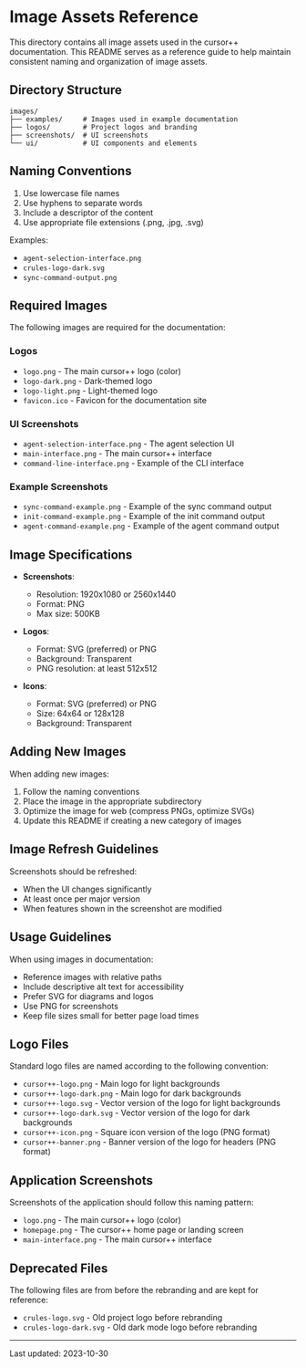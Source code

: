 # Image Assets Reference

This directory contains all image assets used in the cursor++ documentation. This README serves as a reference guide to help maintain consistent naming and organization of image assets.

## Directory Structure

```
images/
├── examples/     # Images used in example documentation
├── logos/        # Project logos and branding
├── screenshots/  # UI screenshots
└── ui/           # UI components and elements
```

## Naming Conventions

1. Use lowercase file names
2. Use hyphens to separate words
3. Include a descriptor of the content
4. Use appropriate file extensions (.png, .jpg, .svg)

Examples:
- `agent-selection-interface.png`
- `crules-logo-dark.svg`
- `sync-command-output.png`

## Required Images

The following images are required for the documentation:

### Logos

- `logo.png` - The main cursor++ logo (color)
- `logo-dark.png` - Dark-themed logo
- `logo-light.png` - Light-themed logo
- `favicon.ico` - Favicon for the documentation site

### UI Screenshots

- `agent-selection-interface.png` - The agent selection UI
- `main-interface.png` - The main cursor++ interface
- `command-line-interface.png` - Example of the CLI interface

### Example Screenshots

- `sync-command-example.png` - Example of the sync command output
- `init-command-example.png` - Example of the init command output
- `agent-command-example.png` - Example of the agent command output

## Image Specifications

- **Screenshots**: 
  - Resolution: 1920x1080 or 2560x1440
  - Format: PNG
  - Max size: 500KB

- **Logos**:
  - Format: SVG (preferred) or PNG
  - Background: Transparent
  - PNG resolution: at least 512x512

- **Icons**:
  - Format: SVG (preferred) or PNG
  - Size: 64x64 or 128x128
  - Background: Transparent

## Adding New Images

When adding new images:

1. Follow the naming conventions
2. Place the image in the appropriate subdirectory
3. Optimize the image for web (compress PNGs, optimize SVGs)
4. Update this README if creating a new category of images

## Image Refresh Guidelines

Screenshots should be refreshed:

- When the UI changes significantly
- At least once per major version
- When features shown in the screenshot are modified

## Usage Guidelines

When using images in documentation:

- Reference images with relative paths
- Include descriptive alt text for accessibility
- Prefer SVG for diagrams and logos
- Use PNG for screenshots
- Keep file sizes small for better page load times

## Logo Files

Standard logo files are named according to the following convention:

- `cursor++-logo.png` - Main logo for light backgrounds
- `cursor++-logo-dark.png` - Main logo for dark backgrounds
- `cursor++-logo.svg` - Vector version of the logo for light backgrounds
- `cursor++-logo-dark.svg` - Vector version of the logo for dark backgrounds
- `cursor++-icon.png` - Square icon version of the logo (PNG format)
- `cursor++-banner.png` - Banner version of the logo for headers (PNG format)

## Application Screenshots

Screenshots of the application should follow this naming pattern:

- `logo.png` - The main cursor++ logo (color)
- `homepage.png` - The cursor++ home page or landing screen
- `main-interface.png` - The main cursor++ interface

## Deprecated Files

The following files are from before the rebranding and are kept for reference:

- `crules-logo.svg` - Old project logo before rebranding
- `crules-logo-dark.svg` - Old dark mode logo before rebranding

---

Last updated: 2023-10-30 